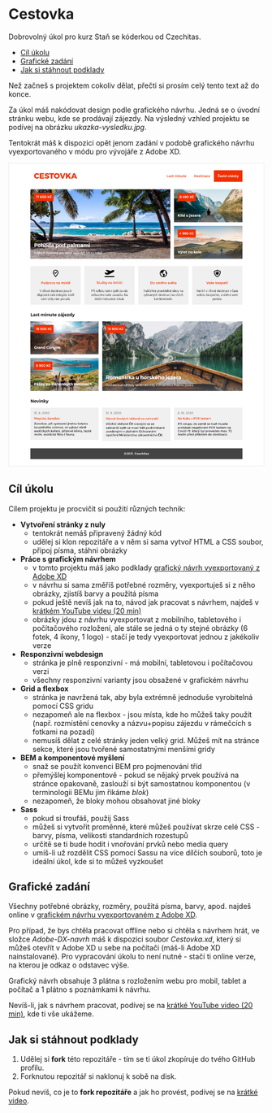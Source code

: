 # Cestovka

Dobrovolný úkol pro kurz Staň se kóderkou od Czechitas.

- [Cíl úkolu](#Cíl-úkolu)
- [Grafické zadání](#Grafické-zadání)
- [Jak si stáhnout podklady](#Jak-si-stáhnout-podklady)

Než začneš s projektem cokoliv dělat, přečti si prosím celý tento text až do konce.

Za úkol máš nakódovat design podle grafického návrhu. Jedná se o úvodní stránku webu, kde se prodávají zájezdy. Na výsledný vzhled projektu se podívej na obrázku *ukazka-vysledku.jpg*.

Tentokrát máš k dispozici opět jenom zadání v podobě grafického návrhu vyexportovaného v módu pro vývojáře z Adobe XD.

![Ukázka výsledku](ukazka-vysledku.jpg)


## Cíl úkolu

Cílem projektu je procvičit si použití různých technik:
- **Vytvoření stránky z nuly**
  - tentokrát nemáš připravený žádný kód
  - udělej si klon repozitáře a v něm si sama vytvoř HTML a CSS soubor, připoj písma, stáhni obrázky
- **Práce s grafickým návrhem**
  - v tomto projektu máš jako podklady [grafický návrh vyexportovaný z Adobe XD](https://xd.adobe.com/view/50cee100-59ff-473d-b34a-cbf85b2a7b04-059d/grid/)
  - v návrhu si sama změříš potřebné rozměry, vyexportuješ si z něho obrázky, zjistíš barvy a použitá písma
  - pokud ještě nevíš jak na to, návod jak pracovat s návrhem, najdeš v [krátkém YouTube videu (20 min)](https://youtu.be/1ih_ZYdmNPU)
  - obrázky jdou z návrhu vyexportovat z mobilního, tabletového i počítačového rozložení, ale stále se jedná o ty stejné obrázky (6 fotek, 4 ikony, 1 logo) - stačí je tedy vyexportovat jednou z jakékoliv verze
- **Responzivní webdesign**
  - stránka je plně responzivní - má mobilní, tabletovou i počítačovou verzi
  - všechny responzivní varianty jsou obsažené v grafickém návrhu
- **Grid a flexbox**
  - stránka je navržená tak, aby byla extrémně jednoduše vyrobitelná pomocí CSS gridu
  - nezapomeň ale na flexbox - jsou místa, kde ho můžeš taky použít (např. rozmístění cenovky a názvu+popisu zájezdu v rámečcích s fotkami na pozadí)
  - nemusíš dělat z celé stránky jeden velký grid. Můžeš mít na stránce sekce, které jsou tvořené samostatnými menšími gridy
- **BEM a komponentové myšlení**
  - snaž se použít konvenci BEM pro pojmenování tříd
  - přemýšlej komponentově - pokud se nějaký prvek používá na stránce opakovaně, zaslouží si být samostatnou komponentou (v terminologii BEMu jim řikáme *blok*)
  - nezapomeň, že bloky mohou obsahovat jiné bloky
- **Sass**
  - pokud si troufáš, použij Sass
  - můžeš si vytvořit proměnné, které můžeš používat skrze celé CSS - barvy, písma, velikosti standardních rozestupů
  - určitě se ti bude hodit i vnořování prvků nebo media query
  - umíš-li už rozdělit CSS pomocí Sassu na více dílčích souborů, toto je ideální úkol, kde si to můžeš vyzkoušet


## Grafické zadání

Všechny potřebné obrázky, rozměry, použitá písma, barvy, apod. najdeš online v [grafickém návrhu vyexportovaném z Adobe XD](https://xd.adobe.com/view/50cee100-59ff-473d-b34a-cbf85b2a7b04-059d//grid/).

Pro případ, že bys chtěla pracovat offline nebo si chtěla s návrhem hrát, ve složce *Adobe-DX-navrh* máš k dispozici soubor *Cestovka.xd*, který si můžeš otevřít v Adobe XD u sebe na počítači (máš-li Adobe XD nainstalované). Pro vypracování úkolu to není nutné - stačí ti online verze, na kterou je odkaz o odstavec výše.

Grafický návrh obsahuje 3 plátna s rozložením webu pro mobil, tablet a počítač a 1 plátno s poznámkami k návrhu.

Nevíš-li, jak s návrhem pracovat, podívej se na [krátké YouTube video (20 min)](https://youtu.be/1ih_ZYdmNPU), kde ti vše ukážeme.


## Jak si stáhnout podklady

1. Udělej si **fork** této repozitáře - tím se ti úkol zkopíruje do tvého GitHub profilu.
2. Forknutou repozitář si naklonuj k sobě na disk.

Pokud nevíš, co je to **fork repozitáře** a jak ho provést, podívej se na [krátké video](https://youtu.be/K7rE3jRCjD4).
